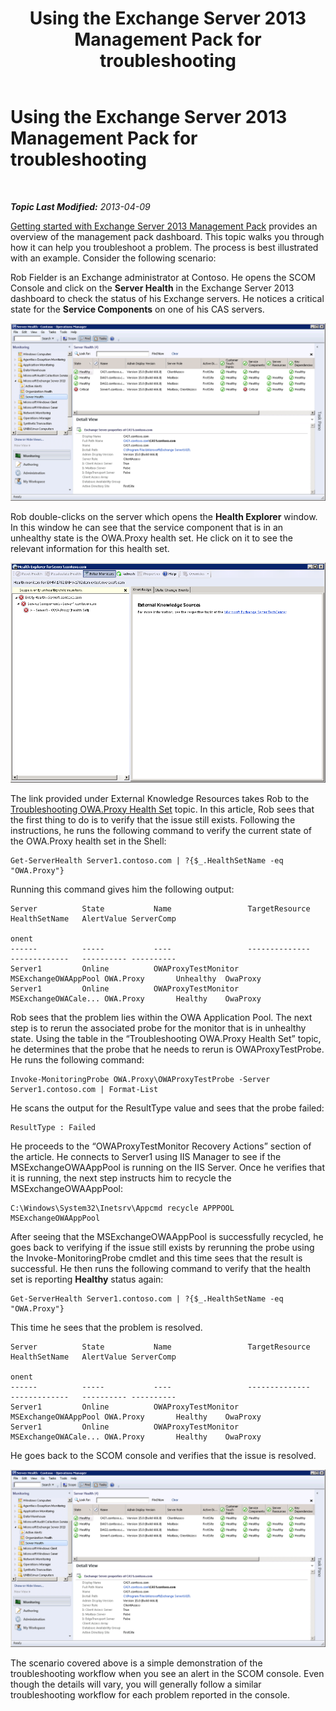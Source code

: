 ﻿---
title: Using the Exchange Server 2013 Management Pack for troubleshooting
TOCTitle: Using the Exchange Server 2013 Management Pack for troubleshooting
ms:assetid: c9672dad-1e67-4f07-bad9-539a67f2ac70
ms:mtpsurl: https://technet.microsoft.com/en-us/library/Dn195913(v=EXCHG.150)
ms:contentKeyID: 53181780
ms.date: 05/14/2016
mtps_version: v=EXCHG.150
---

<div data-xmlns="http://www.w3.org/1999/xhtml">

<div class="topic" data-xmlns="http://www.w3.org/1999/xhtml" data-msxsl="urn:schemas-microsoft-com:xslt" data-cs="http://msdn.microsoft.com/en-us/">

<div data-asp="http://msdn2.microsoft.com/asp">

# Using the Exchange Server 2013 Management Pack for troubleshooting

</div>

<div id="mainSection">

<div id="mainBody">

<span> </span>

_**Topic Last Modified:** 2013-04-09_

[Getting started with Exchange Server 2013 Management Pack](getting-started-with-exchange-server-2013-management-pack.md) provides an overview of the management pack dashboard. This topic walks you through how it can help you troubleshoot a problem. The process is best illustrated with an example. Consider the following scenario:

Rob Fielder is an Exchange administrator at Contoso. He opens the SCOM Console and click on the **Server Health** in the Exchange Server 2013 dashboard to check the status of his Exchange servers. He notices a critical state for the **Service Components** on one of his CAS servers.

![Failed CAS server](images/Dn195913.32a265d9-68e0-4d8c-9f83-1d10cdda1f84(EXCHG.150).png "Failed CAS server")

Rob double-clicks on the server which opens the **Health Explorer** window. In this window he can see that the service component that is in an unhealthy state is the OWA.Proxy health set. He click on it to see the relevant information for this health set.

![Failed CAS server healthset details](images/Dn195913.8e4d05a6-9128-40d8-b262-e60e9affc973(EXCHG.150).png "Failed CAS server healthset details")

The link provided under External Knowledge Resources takes Rob to the [Troubleshooting OWA.Proxy Health Set](https://technet.microsoft.com/en-us/library/jj737712\(v=exchg.150\)) topic. In this article, Rob sees that the first thing to do is to verify that the issue still exists. Following the instructions, he runs the following command to verify the current state of the OWA.Proxy health set in the Shell:

    Get-ServerHealth Server1.contoso.com | ?{$_.HealthSetName -eq "OWA.Proxy"}

Running this command gives him the following output:

    Server          State           Name                 TargetResource       HealthSetName   AlertValue ServerComp
                                                                                                         onent
    ------          -----           ----                 --------------       -------------   ---------- ----------
    Server1         Online          OWAProxyTestMonitor  MSExchangeOWAAppPool OWA.Proxy       Unhealthy  OwaProxy
    Server1         Online          OWAProxyTestMonitor  MSExchangeOWACale... OWA.Proxy       Healthy    OwaProxy

Rob sees that the problem lies within the OWA Application Pool. The next step is to rerun the associated probe for the monitor that is in unhealthy state. Using the table in the “Troubleshooting OWA.Proxy Health Set” topic, he determines that the probe that he needs to rerun is OWAProxyTestProbe. He runs the following command:

    Invoke-MonitoringProbe OWA.Proxy\OWAProxyTestProbe -Server Server1.contoso.com | Format-List

He scans the output for the ResultType value and sees that the probe failed:

    ResultType : Failed

He proceeds to the “OWAProxyTestMonitor Recovery Actions” section of the article. He connects to Server1 using IIS Manager to see if the MSExchangeOWAAppPool is running on the IIS Server. Once he verifies that it is running, the next step instructs him to recycle the MSExchangeOWAAppPool:

    C:\Windows\System32\Inetsrv\Appcmd recycle APPPOOL MSExchangeOWAAppPool

After seeing that the MSExchangeOWAAppPool is successfully recycled, he goes back to verifying if the issue still exists by rerunning the probe using the Invoke-MonitoringProbe cmdlet and this time sees that the result is successful. He then runs the following command to verify that the health set is reporting **Healthy** status again:

    Get-ServerHealth Server1.contoso.com | ?{$_.HealthSetName -eq "OWA.Proxy"}

This time he sees that the problem is resolved.

    Server          State           Name                 TargetResource       HealthSetName   AlertValue ServerComp
                                                                                                         onent
    ------          -----           ----                 --------------       -------------   ---------- ----------
    Server1         Online          OWAProxyTestMonitor  MSExchangeOWAAppPool OWA.Proxy       Healthy    OwaProxy
    Server1         Online          OWAProxyTestMonitor  MSExchangeOWACale... OWA.Proxy       Healthy    OwaProxy

He goes back to the SCOM console and verifies that the issue is resolved.

![Server Health](images/Dn195913.c863be83-fc4b-4daf-a18b-27b1aae15b1d(EXCHG.150).png "Server Health")

The scenario covered above is a simple demonstration of the troubleshooting workflow when you see an alert in the SCOM console. Even though the details will vary, you will generally follow a similar troubleshooting workflow for each problem reported in the console.

</div>

<span> </span>

</div>

</div>

</div>

